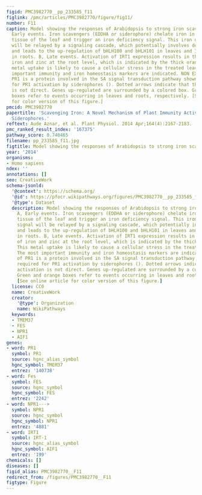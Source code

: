 ```yaml
---
figid: PMC3982770__pp_233585_f11
figlink: /pmc/articles/PMC3982770/figure/fig11/
number: F11
caption: Model showing the responses of Arabidopsis to strong iron scavengers. A,
  Early events. Iron scavengers (EDDHA or siderophore) chelate iron in the surrounding
  tissue of the leaf and trigger an iron deficiency signal. This iron deficiency signal
  will be relayed by a signaling cascade, which potentially involves dephosphorylations
  and leads to the up-regulation of bHLH100 and bHLH101 in leaves and IRT1 and FRO2
  in roots. B, Late events. Activation of IRT1 expression results in the uptake of
  iron and zinc at the root level, which is indicated by the thick orange arrow. This
  metal uptake is likely to cause a cellular stress in the treated leaves. The most
  important immunity and iron homeostasis markers are indicated. NON EXPRESSOR of
  PR1 is a protein involved in the SA signal transduction pathway shown to be required
  for PR1 activation by siderophores (). Dotted arrows indicate that the activation
  is not direct. Genes up-regulated are surrounded by a colored box. Green and orange
  boxes refer to events occurring in leaves and roots, respectively. [See online article
  for color version of this figure.]
pmcid: PMC3982770
papertitle: 'Scavenging Iron: A Novel Mechanism of Plant Immunity Activation by Microbial
  Siderophores.'
reftext: Aude Aznar, et al. Plant Physiol. 2014 Apr;164(4):2167-2183.
pmc_ranked_result_index: '167375'
pathway_score: 0.740465
filename: pp_233585_f11.jpg
figtitle: Model showing the responses of Arabidopsis to strong iron scavengers
year: '2014'
organisms:
- Homo sapiens
ndex: ''
annotations: []
seo: CreativeWork
schema-jsonld:
  '@context': https://schema.org/
  '@id': https://pfocr.wikipathways.org/figures/PMC3982770__pp_233585_f11.html
  '@type': Dataset
  description: Model showing the responses of Arabidopsis to strong iron scavengers.
    A, Early events. Iron scavengers (EDDHA or siderophore) chelate iron in the surrounding
    tissue of the leaf and trigger an iron deficiency signal. This iron deficiency
    signal will be relayed by a signaling cascade, which potentially involves dephosphorylations
    and leads to the up-regulation of bHLH100 and bHLH101 in leaves and IRT1 and FRO2
    in roots. B, Late events. Activation of IRT1 expression results in the uptake
    of iron and zinc at the root level, which is indicated by the thick orange arrow.
    This metal uptake is likely to cause a cellular stress in the treated leaves.
    The most important immunity and iron homeostasis markers are indicated. NON EXPRESSOR
    of PR1 is a protein involved in the SA signal transduction pathway shown to be
    required for PR1 activation by siderophores (). Dotted arrows indicate that the
    activation is not direct. Genes up-regulated are surrounded by a colored box.
    Green and orange boxes refer to events occurring in leaves and roots, respectively.
    [See online article for color version of this figure.]
  license: CC0
  name: CreativeWork
  creator:
    '@type': Organization
    name: WikiPathways
  keywords:
  - TMEM37
  - FES
  - NPR1
  - AIF1
genes:
- word: PR1
  symbol: PR1
  source: hgnc_alias_symbol
  hgnc_symbol: TMEM37
  entrez: '140738'
- word: Fes
  symbol: FES
  source: hgnc_symbol
  hgnc_symbol: FES
  entrez: '2242'
- word: NPR1--->
  symbol: NPR1
  source: hgnc_symbol
  hgnc_symbol: NPR1
  entrez: '4881'
- word: IRT1
  symbol: IRT-1
  source: hgnc_alias_symbol
  hgnc_symbol: AIF1
  entrez: '199'
chemicals: []
diseases: []
figid_alias: PMC3982770__F11
redirect_from: /figures/PMC3982770__F11
figtype: Figure
---
```

